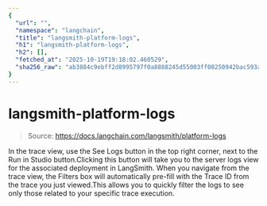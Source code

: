 ```yaml
---
{
  "url": "",
  "namespace": "langchain",
  "title": "langsmith-platform-logs",
  "h1": "langsmith-platform-logs",
  "h2": [],
  "fetched_at": "2025-10-19T19:18:02.460529",
  "sha256_raw": "ab3884c9ebff2d8995797f0a8888245d55003ff08250942bac593a22eb1b1213"
}
---
```


# langsmith-platform-logs

> Source: https://docs.langchain.com/langsmith/platform-logs

In the trace view, use the See Logs button in the top right corner, next to the Run in Studio button.Clicking this button will take you to the server logs view for the associated deployment in LangSmith.
When you navigate from the trace view, the Filters box will automatically pre-fill with the Trace ID from the trace you just viewed.This allows you to quickly filter the logs to see only those related to your specific trace execution.